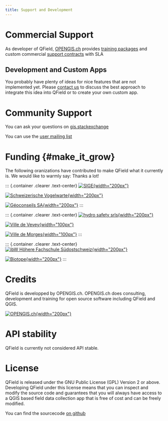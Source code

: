 ```yaml
---
title: Support and Development
---
```


Commercial Support
==================

As developer of QField, [OPENGIS.ch](https://www.opengis.ch/#features)
provides [training packages](https://www.opengis.ch/qfield-training/)
and custom commercial [support
contracts](https://www.opengis.ch/qgis-support/) with SLA

Development and Custom Apps
---------------------------

You probably have plenty of ideas for nice features that are not
implemented yet. Please [contact us](https://www.opengis.ch/#contact) to
discuss the best approach to integrate this idea into QField or to
create your own custom app.

Community Support
=================

You can ask your questions on
[gis.stackexchange](http://gis.stackexchange.com/questions/tagged/qfield?sort=newest)

You can use the [user mailing
list](http://lists.qfield.org/listinfo.cgi/users-qfield.org)

Funding {#make_it_grow}
=======

The following oranizations have contributed to make QField what it
currently is. We would like to warmly say: Thanks a lot!

::: {.container .clearer .text-center}
[![SIGE](/images/logo_sige.jpg){width="200px"}](http://www.sige.ch)

[![Schweizerische Vogelwarte](/images/logo_vogelwarte.gif){width="200px"}](http://www.vogelwarte.ch)

[![Géoconseils SA](/images/logo_geoconseils.png){width="200px"}](http://www.geoconseils.ch)
:::

::: {.container .clearer .text-center}
[![hydro safety srls](/images/logo_hydrosafety.png){width="200px"}](http://www.hydro-safety.com/)

[![Ville de Vevey](/images/logo_vevey.png){width="100px"}](http://www.vevey.ch)

[![Ville de Morges](/images/logo_morges.png){width="100px"}](http://www.morges.ch)
:::

::: {.container .clearer .text-center}
[![ibW Höhere Fachschule Südostschweiz](/images/logo_ibw.png){width="200px"}](http://www.ibw.ch)

[![Biotope](/images/logo_biotope.png){width="200px"}](http://www.biotope.fr)
:::

Credits
=======

QField is developped by OPENGIS.ch. OPENGIS.ch does consulting,
development and training for open source software including QField and
QGIS.

[![OPENGIS.ch](/images/opengisch_main_transparent.png){width="200px"}](http://www.opengis.ch)

API stability
=============

QField is currently not considered API stable.

License
=======

QField is released under the GNU Public License (GPL) Version 2 or
above. Developing QField under this license means that you can inspect
and modify the source code and guarantees that you will always have
access to a QGIS based field data collection app that is free of cost
and can be freely modified.

You can find the sourcecode [on
github](https://github.com/opengisch/QField)
